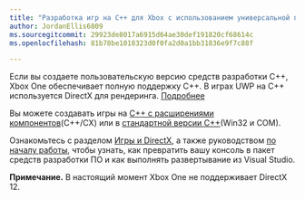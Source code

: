 ```yaml
---
title: "Разработка игр на C++ для Xbox с использованием универсальной платформы Windows (UWP)"
author: JordanEllis6809
ms.sourcegitcommit: 29923de8017a6915d64ae30def191820cf68614c
ms.openlocfilehash: 81b78be1018323d0f0fa2d0a1bb31836e9f7c88f

---
```


Если вы создаете пользовательскую версию средств разработки C++, Xbox One обеспечивает полную поддержку C++. В играх UWP на C++ используется DirectX для рендеринга. [Подробнее](https://msdn.microsoft.com/en-us/library/windows/desktop/ee663274(v=vs.85).aspx)

Вы можете создавать игры на [C++ с расширениями компонентов](https://msdn.microsoft.com/en-us/library/windows/apps/hh699871.aspx)(C++/CX) или в [стандартной версии C++](https://msdn.microsoft.com/en-us/library/windows/apps/mt592904.aspx)(Win32 и COM).

Ознакомьтесь с разделом [Игры и DirectX](https://msdn.microsoft.com/windows/uwp/gaming/index), а также руководством [по началу работы](https://msdn.microsoft.com/en-us/windows/uwp/xbox-apps/index), чтобы узнать, как превратить вашу консоль в пакет средств разработки ПО и как выполнять развертывание из Visual Studio.

**Примечание.** В настоящий момент Xbox One не поддерживает DirectX 12.




<!--HONumber=Jun16_HO5-->


